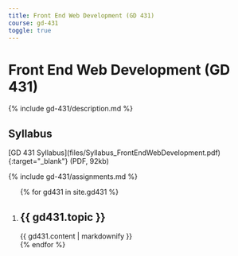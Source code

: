 ```yaml
---
title: Front End Web Development (GD 431)
course: gd-431
toggle: true
---
```


Front End Web Development (GD 431)
==================================

{% include gd-431/description.md %}

Syllabus
--------

<span class="highlighter">
[GD 431 Syllabus](files/Syllabus_FrontEndWebDevelopment.pdf){:target="_blank"} (PDF, 92kb)
</span>

{% include gd-431/assignments.md %}

<ol class="u-list-reset schedule-list">
{% for gd431 in site.gd431 %}
  <li class="accordion-wrapper">
    <h2 class="accordion-title{% if gd431.empty %} has-no-content js-content-toggle-ignore{% else %} js-trigger-content-toggle{% endif %}">
      {{ gd431.topic }}
    </h2>
    <section>
      {{ gd431.content | markdownify }}
    </section>
  </li>
{% endfor %}
</ol>
